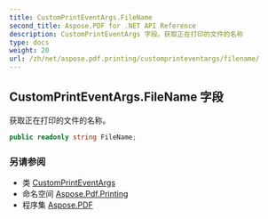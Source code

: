 ```yaml
---
title: CustomPrintEventArgs.FileName
second_title: Aspose.PDF for .NET API Reference
description: CustomPrintEventArgs 字段。获取正在打印的文件的名称
type: docs
weight: 20
url: /zh/net/aspose.pdf.printing/customprinteventargs/filename/
---
```

## CustomPrintEventArgs.FileName 字段

获取正在打印的文件的名称。

```csharp
public readonly string FileName;
```

### 另请参阅

* 类 [CustomPrintEventArgs](../)
* 命名空间 [Aspose.Pdf.Printing](../../../aspose.pdf.printing/)
* 程序集 [Aspose.PDF](../../../)